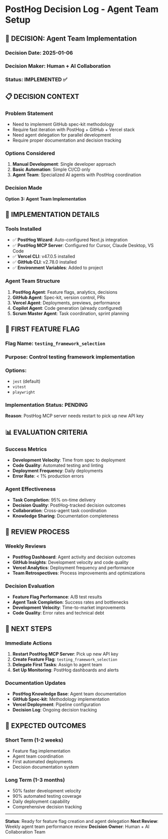 # PostHog Decision Log - Agent Team Setup

## 🎯 **DECISION: Agent Team Implementation**

### **Decision Date**: 2025-01-06
### **Decision Maker**: Human + AI Collaboration
### **Status**: IMPLEMENTED ✅

## 📋 **DECISION CONTEXT**

### **Problem Statement**
- Need to implement GitHub spec-kit methodology
- Require fast iteration with PostHog + GitHub + Vercel stack
- Need agent delegation for parallel development
- Require proper documentation and decision tracking

### **Options Considered**
1. **Manual Development**: Single developer approach
2. **Basic Automation**: Simple CI/CD only
3. **Agent Team**: Specialized AI agents with PostHog coordination

### **Decision Made**
**Option 3: Agent Team Implementation**

## 🚀 **IMPLEMENTATION DETAILS**

### **Tools Installed**
- ✅ **PostHog Wizard**: Auto-configured Next.js integration
- ✅ **PostHog MCP Server**: Configured for Cursor, Claude Desktop, VS Code
- ✅ **Vercel CLI**: v47.0.5 installed
- ✅ **GitHub CLI**: v2.78.0 installed
- ✅ **Environment Variables**: Added to project

### **Agent Team Structure**
1. **PostHog Agent**: Feature flags, analytics, decisions
2. **GitHub Agent**: Spec-kit, version control, PRs
3. **Vercel Agent**: Deployments, previews, performance
4. **Copilot Agent**: Code generation (already configured)
5. **Scrum Master Agent**: Task coordination, sprint planning

## 🎯 **FIRST FEATURE FLAG**

### **Flag Name**: `testing_framework_selection`
### **Purpose**: Control testing framework implementation
### **Options**:
- `jest` (default)
- `vitest`
- `playwright`

### **Implementation Status**: PENDING
**Reason**: PostHog MCP server needs restart to pick up new API key

## 📊 **EVALUATION CRITERIA**

### **Success Metrics**
- **Development Velocity**: Time from spec to deployment
- **Code Quality**: Automated testing and linting
- **Deployment Frequency**: Daily deployments
- **Error Rate**: < 1% production errors

### **Agent Effectiveness**
- **Task Completion**: 95% on-time delivery
- **Decision Quality**: PostHog-tracked decision outcomes
- **Collaboration**: Cross-agent task coordination
- **Knowledge Sharing**: Documentation completeness

## 🔄 **REVIEW PROCESS**

### **Weekly Reviews**
- **PostHog Dashboard**: Agent activity and decision outcomes
- **GitHub Insights**: Development velocity and code quality
- **Vercel Analytics**: Deployment frequency and performance
- **Team Retrospectives**: Process improvements and optimizations

### **Decision Evaluation**
- **Feature Flag Performance**: A/B test results
- **Agent Task Completion**: Success rates and bottlenecks
- **Development Velocity**: Time-to-market improvements
- **Code Quality**: Error rates and technical debt

## 📝 **NEXT STEPS**

### **Immediate Actions**
1. **Restart PostHog MCP Server**: Pick up new API key
2. **Create Feature Flag**: `testing_framework_selection`
3. **Delegate First Tasks**: Assign to agent team
4. **Set Up Monitoring**: PostHog dashboards and alerts

### **Documentation Updates**
- **PostHog Knowledge Base**: Agent team documentation
- **GitHub Spec-kit**: Methodology implementation
- **Vercel Deployment**: Pipeline configuration
- **Decision Log**: Ongoing decision tracking

## 🎯 **EXPECTED OUTCOMES**

### **Short Term (1-2 weeks)**
- Feature flag implementation
- Agent team coordination
- First automated deployments
- Decision documentation system

### **Long Term (1-3 months)**
- 50% faster development velocity
- 90% automated testing coverage
- Daily deployment capability
- Comprehensive decision tracking

---

**Status**: Ready for feature flag creation and agent delegation
**Next Review**: Weekly agent team performance review
**Decision Owner**: Human + AI Collaboration Team

